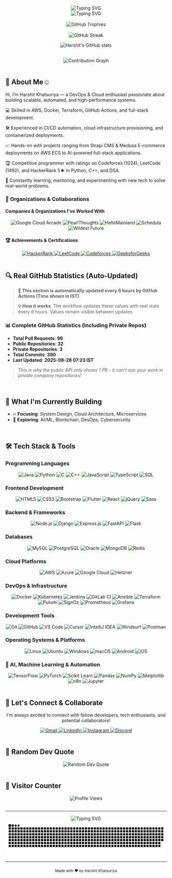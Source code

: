 <div align="center">
  <img src="https://readme-typing-svg.herokuapp.com?font=Fira+Code&weight=500&size=28&pause=1000&color=6366F1&center=true&vCenter=true&width=800&height=50&lines=Hello%2C+World!+%F0%9F%91%8B;I'm+Harshit+Khatsuriya;Welcome+to+my+Digital+Universe+%F0%9F%8C%9E" alt="Typing SVG" />
</div>

<div align="center">
  <img src="https://readme-typing-svg.herokuapp.com?font=Fira+Code&weight=400&size=20&pause=2000&color=8B5CF6&center=true&vCenter=true&width=900&height=30&lines=Software+Engineer+%7C+Problem+Solver+%7C+Innovator;Full-Stack+Developer+%7C+Cloud+Enthusiast+%7C+Tech+Explorer;Passionate+about+creating+impactful+digital+solutions" alt="Typing SVG" />
</div>


<br>

<div align="center">
  <img src="https://github-profile-trophy.vercel.app/?username=1308harshit&theme=radical&no-frame=true&no-bg=false&margin-w=4&margin-h=4&row=1&column=7" alt="GitHub Trophies" />
</div>

<br>

<div align="center">
  <img src="https://github-readme-streak-stats.herokuapp.com/?user=1308harshit&theme=radical&hide_border=true&background=0D1117&stroke=6366F1&ring=8B5CF6&fire=EC4899&currStreakNum=10AEED&sideNums=10AEED&currStreakLabel=10AEED&sideLabels=10AEED&dates=6366F1" alt="GitHub Streak" />

![Harshit's GitHub stats](https://github-readme-stats.vercel.app/api?username=1308harshit&theme=dark)

</div>

<br>

<div align="center">
  <img src="https://github-readme-activity-graph.vercel.app/graph?username=1308harshit&theme=radical&hide_border=true&bg_color=0D1117&color=6366F1&line=8B5CF6&point=EC4899&area=true&hide_title=false" alt="Contribution Graph" />
</div>

<br>

## 🚀 **About Me☺️**
Hi, I’m Harshit Khatsuriya — a DevOps & Cloud enthusiast passionate about building scalable, automated, and high-performance systems.

💻 Skilled in AWS, Docker, Terraform, GitHub Actions, and full-stack development.

🛠 Experienced in CI/CD automation, cloud infrastructure provisioning, and containerized deployments.

📈 Hands-on with projects ranging from Strapi CMS & Medusa E-commerce deployments on AWS ECS to AI-powered full-stack applications.

🏆 Competitive programmer with ratings on Codeforces (1024), LeetCode (1492), and HackerRank 5★ in Python, C++, and DSA.

🌱 Constantly learning, mentoring, and experimenting with new tech to solve real-world problems.

### 🏢 **Organizations & Collaborations**

#### **Companies & Organizations I've Worked With**
<div align="center">
  <img src="https://img.shields.io/badge/Google_Cloud_Arcade-4285F4?style=for-the-badge&logo=google-cloud&logoColor=white" alt="Google Cloud Arcade" />
  <img src="https://img.shields.io/badge/PearlThoughts-FF6B35?style=for-the-badge&logo=pearl&logoColor=white" alt="PearlThoughts" />
  <img src="https://img.shields.io/badge/HelloMainland-00C4B4?style=for-the-badge&logo=hello&logoColor=white" alt="HelloMainland" />
  <img src="https://img.shields.io/badge/Schedula-8B5CF6?style=for-the-badge&logo=calendar&logoColor=white" alt="Schedula" />
  <img src="https://img.shields.io/badge/Wildest_Future-FF6B35?style=for-the-badge&logo=rocket&logoColor=white" alt="Wildest Future" />
</div>


#### 🏆 **Achievements & Certifications**

<div align="center">
  <a href="https://www.hackerrank.com/profile/harshitkhatsuri1" target="_blank">
    <img src="https://img.shields.io/badge/HackerRank-2EC866?style=for-the-badge&logo=HackerRank&logoColor=white" alt="HackerRank" />
  </a>
  
  <a href="https://leetcode.com/u/khatsuriyaharshit/" target="_blank">
    <img src="https://img.shields.io/badge/LeetCode-FFA116?style=for-the-badge&logo=LeetCode&logoColor=black" alt="LeetCode" />
  </a>
  
  <a href="https://codeforces.com/profile/harshit_1308" target="_blank">
    <img src="https://img.shields.io/badge/Codeforces-1F8ACB?style=for-the-badge&logo=codeforces&logoColor=white" alt="Codeforces" />
  </a>
  
  <a href="https://auth.geeksforgeeks.org/user/khatsuriye8xz" target="_blank">
    <img src="https://img.shields.io/badge/GeeksforGeeks-2F8D46?style=for-the-badge&logo=geeksforgeeks&logoColor=white" alt="GeeksforGeeks" />
  </a>
</div>

<br>

## 🔍 **Real GitHub Statistics (Auto-Updated)**

> **🔄 This section is automatically updated every 6 hours by GitHub Actions (Time shown in IST)**
>
> 
> **💡 How it works**: The workflow updates these values with real stats every 6 hours. Values remain visible between updates.


### **📊 Complete GitHub Statistics (Including Private Repos)**
- **Total Pull Requests**: **96**
- **Public Repositories**: **32**  
- **Private Repositories**: **3**
- **Total Commits**: **390**
- **Last Updated**: **2025-08-28 07:23 IST**

> *This is why the public API only shows 1 PR - it can't see your work in private company repositories!*

<br>

## 🎯 **What I'm Currently Building**
- 🔥 **Focusing**: System Design, Cloud Architecture, Microservices
- 🚀 **Exploring**: AI/ML, Blockchain, DevOps, Cybersecurity
<br>

## 🛠️ **Tech Stack & Tools**
### **Programming Languages**
<div align="center">
  <img src="https://img.shields.io/badge/Java-ED8B00?style=for-the-badge&logo=openjdk&logoColor=white" alt="Java" />
  <img src="https://img.shields.io/badge/Python-3776AB?style=for-the-badge&logo=python&logoColor=white" alt="Python" />
  <img src="https://img.shields.io/badge/C-00599C?style=for-the-badge&logo=c&logoColor=white" alt="C" />
  <img src="https://img.shields.io/badge/C%2B%2B-00599C?style=for-the-badge&logo=c%2B%2B&logoColor=white" alt="C++" />
  <img src="https://img.shields.io/badge/JavaScript-F7DF1E?style=for-the-badge&logo=javascript&logoColor=black" alt="JavaScript" />
  <img src="https://img.shields.io/badge/TypeScript-007ACC?style=for-the-badge&logo=typescript&logoColor=white" alt="TypeScript" />
  <img src="https://img.shields.io/badge/SQL-4479A1?style=for-the-badge&logo=mysql&logoColor=white" alt="SQL" />
</div>

### **Frontend Development**
<div align="center">
  <img src="https://img.shields.io/badge/HTML5-E34F26?style=for-the-badge&logo=html5&logoColor=white" alt="HTML5" />
  <img src="https://img.shields.io/badge/CSS3-1572B6?style=for-the-badge&logo=css3&logoColor=white" alt="CSS3" />
  <img src="https://img.shields.io/badge/Bootstrap-563D7C?style=for-the-badge&logo=bootstrap&logoColor=white" alt="Bootstrap" />
  <img src="https://img.shields.io/badge/Flutter-02569B?style=for-the-badge&logo=flutter&logoColor=white" alt="Flutter" />
  <img src="https://img.shields.io/badge/React-20232A?style=for-the-badge&logo=react&logoColor=61DAFB" alt="React" />
  <img src="https://img.shields.io/badge/jQuery-0769AD?style=for-the-badge&logo=jquery&logoColor=white" alt="jQuery" />
  <img src="https://img.shields.io/badge/Sass-CC6699?style=for-the-badge&logo=sass&logoColor=white" alt="Sass" />
</div>

### **Backend & Frameworks**
<div align="center">
  <img src="https://img.shields.io/badge/Node.js-43853D?style=for-the-badge&logo=node.js&logoColor=white" alt="Node.js" />
  <img src="https://img.shields.io/badge/Django-092E20?style=for-the-badge&logo=django&logoColor=white" alt="Django" />
  <img src="https://img.shields.io/badge/Express.js-000000?style=for-the-badge&logo=express&logoColor=white" alt="Express.js" />
  <img src="https://img.shields.io/badge/FastAPI-009688?style=for-the-badge&logo=fastapi&logoColor=white" alt="FastAPI" />
  <img src="https://img.shields.io/badge/Flask-000000?style=for-the-badge&logo=flask&logoColor=white" alt="Flask" />

</div>

### **Databases**
<div align="center">
  <img src="https://img.shields.io/badge/MySQL-4479A1?style=for-the-badge&logo=mysql&logoColor=white" alt="MySQL" />
  <img src="https://img.shields.io/badge/PostgreSQL-316192?style=for-the-badge&logo=postgresql&logoColor=white" alt="PostgreSQL" />
  <img src="https://img.shields.io/badge/Oracle-F80000?style=for-the-badge&logo=oracle&logoColor=white" alt="Oracle" />
  <img src="https://img.shields.io/badge/MongoDB-4EA94B?style=for-the-badge&logo=mongodb&logoColor=white" alt="MongoDB" />
  <img src="https://img.shields.io/badge/Redis-DC382D?style=for-the-badge&logo=redis&logoColor=white" alt="Redis" />
</div>

### **Cloud Platforms**
<div align="center">
  <img src="https://img.shields.io/badge/Amazon_AWS-232F3E?style=for-the-badge&logo=amazon-aws&logoColor=white" alt="AWS" />
  <img src="https://img.shields.io/badge/Microsoft_Azure-0089D6?style=for-the-badge&logo=microsoft-azure&logoColor=white" alt="Azure" />
  <img src="https://img.shields.io/badge/Google_Cloud-4285F4?style=for-the-badge&logo=google-cloud&logoColor=white" alt="Google Cloud" />
  <img src="https://img.shields.io/badge/Hetzner-D50A0A?style=for-the-badge&logo=hetzner&logoColor=white" alt="Hetzner" />
</div>

### **DevOps & Infrastructure**
<div align="center">
  <img src="https://img.shields.io/badge/Docker-2496ED?style=for-the-badge&logo=docker&logoColor=white" alt="Docker" />
  <img src="https://img.shields.io/badge/Kubernetes-326CE5?style=for-the-badge&logo=kubernetes&logoColor=white" alt="Kubernetes" />
  <img src="https://img.shields.io/badge/Jenkins-D24939?style=for-the-badge&logo=jenkins&logoColor=white" alt="Jenkins" />
  <img src="https://img.shields.io/badge/GitLab_CI-330F63?style=for-the-badge&logo=gitlab&logoColor=white" alt="GitLab CI" />
  <img src="https://img.shields.io/badge/Ansible-EE0000?style=for-the-badge&logo=ansible&logoColor=white" alt="Ansible" />
  <img src="https://img.shields.io/badge/Terraform-7B42BC?style=for-the-badge&logo=terraform&logoColor=white" alt="Terraform" />
  <img src="https://img.shields.io/badge/Pulumi-8A3391?style=for-the-badge&logo=pulumi&logoColor=white" alt="Pulumi" />
  <img src="https://img.shields.io/badge/SignOz-FF6B35?style=for-the-badge&logo=signoz&logoColor=white" alt="SignOz" />
  <img src="https://img.shields.io/badge/Prometheus-E6522C?style=for-the-badge&logo=prometheus&logoColor=white" alt="Prometheus" />
  <img src="https://img.shields.io/badge/Grafana-F46800?style=for-the-badge&logo=grafana&logoColor=white" alt="Grafana" />
</div>

### **Development Tools**
<div align="center">
  <img src="https://img.shields.io/badge/Git-F05032?style=for-the-badge&logo=git&logoColor=white" alt="Git" />
  <img src="https://img.shields.io/badge/GitHub-100000?style=for-the-badge&logo=github&logoColor=white" alt="GitHub" />
  <img src="https://img.shields.io/badge/VS_Code-007ACC?style=for-the-badge&logo=visual-studio-code&logoColor=white" alt="VS Code" />
  <img src="https://img.shields.io/badge/Cursor-00C4B4?style=for-the-badge&logo=cursor&logoColor=white" alt="Cursor" />
  <img src="https://img.shields.io/badge/IntelliJ_IDEA-000000?style=for-the-badge&logo=intellij-idea&logoColor=white" alt="IntelliJ IDEA" />
  <img src="https://img.shields.io/badge/Windsurf-1DA1F2?style=for-the-badge&logo=windsurf&logoColor=white" alt="Windsurf" />
  <img src="https://img.shields.io/badge/Postman-FF6C37?style=for-the-badge&logo=postman&logoColor=white" alt="Postman" />
</div>

### **Operating Systems & Platforms**
<div align="center">
  <img src="https://img.shields.io/badge/Linux-FCC624?style=for-the-badge&logo=linux&logoColor=black" alt="Linux" />
  <img src="https://img.shields.io/badge/Ubuntu-E95420?style=for-the-badge&logo=ubuntu&logoColor=white" alt="Ubuntu" />
  <img src="https://img.shields.io/badge/Windows-0078D6?style=for-the-badge&logo=windows&logoColor=white" alt="Windows" />
  <img src="https://img.shields.io/badge/macOS-000000?style=for-the-badge&logo=macos&logoColor=white" alt="macOS" />
  <img src="https://img.shields.io/badge/Android-3DDC84?style=for-the-badge&logo=android&logoColor=white" alt="Android" />
  <img src="https://img.shields.io/badge/iOS-000000?style=for-the-badge&logo=ios&logoColor=white" alt="iOS" />
</div>

### **🤖 AI, Machine Learning & Automation**
<div align="center">
  <img src="https://img.shields.io/badge/TensorFlow-FF6F00?style=for-the-badge&logo=tensorflow&logoColor=white" alt="TensorFlow" />
  <img src="https://img.shields.io/badge/PyTorch-EE4C2C?style=for-the-badge&logo=pytorch&logoColor=white" alt="PyTorch" />
  <img src="https://img.shields.io/badge/Scikit_Learn-F7931E?style=for-the-badge&logo=scikit-learn&logoColor=white" alt="Scikit Learn" />
  <img src="https://img.shields.io/badge/Pandas-150458?style=for-the-badge&logo=pandas&logoColor=white" alt="Pandas" />
  <img src="https://img.shields.io/badge/NumPy-013243?style=for-the-badge&logo=numpy&logoColor=white" alt="NumPy" />
  <img src="https://img.shields.io/badge/Matplotlib-11557C?style=for-the-badge&logo=matplotlib&logoColor=white" alt="Matplotlib" />
  <img src="https://img.shields.io/badge/n8n-FF6B35?style=for-the-badge&logo=n8n&logoColor=white" alt="n8n" />
  <img src="https://img.shields.io/badge/Jupyter-F37626?style=for-the-badge&logo=jupyter&logoColor=white" alt="Jupyter" />
</div>


<br>

## 🤝 **Let's Connect & Collaborate**

<div align="center">
  <p>I'm always excited to connect with fellow developers, tech enthusiasts, and potential collaborators!</p>
  
  <a href="mailto:khatsuriyaharshit@gmail.com">
    <img src="https://img.shields.io/badge/Gmail-D14836?style=for-the-badge&logo=gmail&logoColor=white" alt="Gmail" />
  </a>
  
  <a href="https://linkedin.com/in/harshit-khatsuriya-13a607274/" target="_blank">
    <img src="https://img.shields.io/badge/LinkedIn-0077B5?style=for-the-badge&logo=linkedin&logoColor=white" alt="LinkedIn" />
  </a>
  
  <a href="https://instagram.com/harshit_1308" target="_blank">
    <img src="https://img.shields.io/badge/Instagram-E4405F?style=for-the-badge&logo=instagram&logoColor=white" alt="Instagram" />
  </a>
  
  <a href="https://discord.gg/harshit_1308" target="_blank">
    <img src="https://img.shields.io/badge/Discord-7289DA?style=for-the-badge&logo=discord&logoColor=white" alt="Discord" />
  </a>
</div>

<br>

## 🎯 **Random Dev Quote**

<div align="center">
  <img src="https://quotes-github-readme.vercel.app/api?type=horizontal&theme=radical" alt="Random Dev Quote" />
</div>
<br>

## 🌟 **Visitor Counter**
<div align="center">
  <img src="https://komarev.com/ghpvc/?username=1308harshit&label=Profile%20Views&color=6366F1&style=for-the-badge" alt="Profile Views" />
</div>
<br>

---

<div align="center">
  <img src="https://readme-typing-svg.herokuapp.com?font=Fira+Code&weight=500&size=16&pause=3000&color=8B5CF6&center=true&vCenter=true&width=400&height=30&lines=Thanks+for+visiting!+%F0%9F%98%8A;Let's+build+something+amazing+together+%F0%9F%9A%80;Happy+Coding!+%F0%9F%92%BB" alt="Typing SVG" />
</div>

<div align="center">
  <picture>
    <source media="(prefers-color-scheme: dark)" srcset="dist/github-contribution-grid-snake-dark.svg" />
    <source media="(prefers-color-scheme: light)" srcset="dist/github-contribution-grid-snake.svg" />
    <img alt="github-snake" src="dist/github-contribution-grid-snake.svg" />
  </picture>
</div>

---

<div align="center">
  <sub>Made with ❤️ by Harshit Khatsuriya</sub>
</div>
